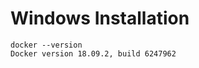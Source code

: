 # Windows Installation 

```
docker --version                                                                         
Docker version 18.09.2, build 6247962
```
